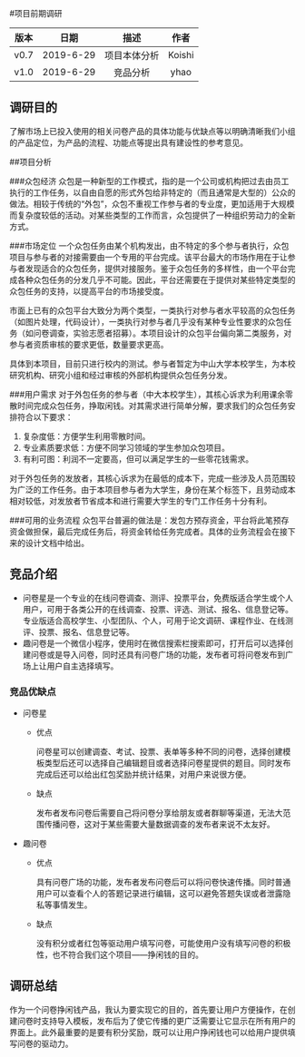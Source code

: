 #项目前期调研

版本|日期|描述|作者 
:--:|:-------:|:--:|:-----: 
v0.7|2019-6-29|项目本体分析|Koishi
v1.0|2019-6-29|竞品分析|yhao

## 调研目的

了解市场上已投入使用的相关问卷产品的具体功能与优缺点等以明确清晰我们小组的产品定位，为产品的流程、功能点等提出具有建设性的参考意见。


##项目分析

###众包经济
众包是一种新型的工作模式，指的是一个公司或机构把过去由员工执行的工作任务，以自由自愿的形式外包给非特定的（而且通常是大型的）公众的做法。相较于传统的“外包”，众包不重视工作参与者的专业度，更加适用于大规模而复杂度较低的活动。对某些类型的工作而言，众包提供了一种组织劳动力的全新方式。

###市场定位
一个众包任务由某个机构发出，由不特定的多个参与者执行，众包项目与参与者的对接需要由一个专用的平台完成。该平台最大的市场作用在于让参与者发现适合的众包任务，提供对接服务。鉴于众包任务的多样性，由一个平台完成各种众包任务的分发几乎不可能。因此，平台还需要在于提供对某些特定类型的众包任务的支持，以提高平台的市场接受度。

市面上已有的众包平台大致分为两个类型，一类执行对参与者水平较高的众包任务（如图片处理，代码设计），一类执行对参与者几乎没有某种专业性要求的众包任务（如问卷调查，实验志愿者招募）。本项目设计的众包平台偏向第二类服务，对参与者资质审核的要求更低，数量要求更高。

具体到本项目，目前只进行校内的测试。参与者暂定为中山大学本校学生，为本校研究机构、研究小组和经过审核的外部机构提供众包任务分发。

###用户需求
对于外包任务的参与者（中大本校学生），其核心诉求为利用课余零散时间完成众包任务，挣取闲钱。对其需求进行简单分解，要求我们的众包任务安排符合以下要求：

1. 复杂度低：方便学生利用零散时间。
2. 专业素质要求低：方便不同学习领域的学生参加众包项目。
3. 有利可图：利润不一定要高，但可以满足学生的一些零花钱需求。

对于外包任务的发放者，其核心诉求为在最低的成本下，完成一些涉及人员范围较为广泛的工作任务。由于本项目参与者为大学生，身份在某个标签下，且劳动成本相对较低，对发放者节省成本和进行需要大学生的专门工作任务十分有利。

###可用的业务流程
众包平台普遍的做法是：发包方预存资金，平台将此笔预存资金做担保，最后完成任务后，将资金转给任务完成者。具体的业务流程会在接下来的设计文档中给出。


## 竞品介绍

- 问卷星是一个专业的在线问卷调查、测评、投票平台，免费版适合学生或个人用户，可用于各类公开的在线调查、投票、评选、测试、报名、信息登记等。专业版适合高校学生、小型团队、个人，可用于论文调研、课程作业、在线测评、投票、报名、信息登记等。
- 趣问卷是一个微信小程序，使用时在微信搜索栏搜索即可，打开后可以选择创建问卷或是导入问卷，同时还具有问卷广场的功能，发布者可将问卷发布到广场上让用户自主选择填写。



### 竞品优缺点

- 问卷星

  - 优点

    问卷星可以创建调查、考试、投票、表单等多种不同的问卷，选择创建模板类型后还可以选择自己编辑题目或者选择问卷星提供的题目。同时发布完成后还可以给出红包奖励并统计结果，对用户来说很方便。

  - 缺点

    发布者发布问卷后需要自己将问卷分享给朋友或者群聊等渠道，无法大范围传播问卷，这对于某些需要大量数据调查的发布者来说不太友好。

- 趣问卷

  - 优点

    具有问卷广场的功能，发布者发布问卷后可以将问卷快速传播。同时普通用户可以查看个人的答题记录进行编辑，这可以避免答题失误或者泄露隐私等事情发生。

  - 缺点

    没有积分或者红包等驱动用户填写问卷，可能使用户没有填写问卷的积极性，也不符合我们这个项目——挣闲钱的目的。

## 调研总结

作为一个问卷挣闲钱产品，我认为要实现它的目的，首先要让用户方便操作，在创建问卷时支持导入模板，发布后为了使它传播的更广泛需要让它显示在所有用户的界面上。此外最重要的是要有积分奖励，既可以让用户挣闲钱也可以给用户提供填写问卷的驱动力。

